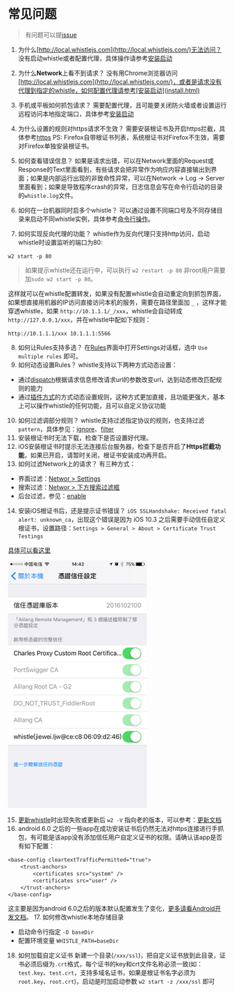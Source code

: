 # 常见问题

> 有问题可以提[issue](https://github.com/avwo/whistle/issues/new)

1. 为什么[http://local.whistlejs.com](http://local.whistlejs.com/)无法访问？
 没有启动whistle或者配置代理，具体操作请参考[安装启动](install.html)

2. 为什么**Network**上看不到请求？
 没有用Chrome浏览器访问[http://local.whistlejs.com](http://local.whistlejs.com/)，或者是请求没有代理到指定的whistle，如何配置代理请参考[安装启动](install.html)
3. 手机或平板如何抓包请求？
  需要配置代理，且可能要关闭防火墙或者设置运行远程访问本地指定端口，具体参考[安装启动](install.html)
4. 为什么设置的规则对https请求不生效？
 需要安装根证书及开启https拦截，具体参考[https](webui/https.html)
 PS: Firefox自带根证书列表，系统根证书对Firefox不生效，需要对Firefox单独安装根证书。

5. 如何查看错误信息？
 如果是请求出错，可以在Network里面的Request或Response的Text里面看到，有些请求会把异常作为响应内容直接输出到界面；如果是内部运行出现的非致命性异常，可以在Network -> Log -> Server里面看到；如果是导致程序crash的异常，日志信息会写在命令行启动的目录的`whistle.log`文件。

6. 如何在一台机器同时启多个whistle？
 可以通过设置不同端口号及不同存储目录来启动不同whistle实例，具体参考[命令行操作](cli.html)。

7. 如何实现反向代理的功能？
  whistle作为反向代理只支持http访问，启动whistle时设置监听的端口为80:
  ```
  w2 start -p 80 
  ```
  > 如果提示whistle还在运行中，可以执行 `w2 restart -p 80`
  > 非root用户需要加`sudo w2 start -p 80`。

  这样就可以在whistle配置转发，如果没有配置whistle会自动重定向到抓包界面，如果想直接用机器的IP访问直接访问本机的服务，需要在路径里面加 `_` ，这样才能穿透whistle，如果 `http://10.1.1.1/_/xxx`，whistle会自动转成 `http://127.0.0.1/xxx`，并在whistle中配如下规则：
  ```
  http://10.1.1.1/xxx 10.1.1.1:5566
  ```

8. 如何让Rules支持多选？
 在[Rules](webui/rules.html)界面中打开Settings对话框，选中 `Use multiple rules` 即可。
9. 如何动态设置Rules？
  whistle支持以下两种方式动态设置：
  - 通过[dispatch](rules/dispatch.html)根据请求信息修改请求url的参数改变url，达到动态修改匹配规则的能力
  - 通过[插件方式](plugins/plugins.html)的方式动态设置规则，这种方式更加直接，且功能更强大，基本上可以操作whistle的任何功能，且可以自定义协议功能

10. 如何过滤调部分规则？
  whistle支持过滤指定协议的规则，也支持过滤 `pattern`，具体参见：[ignore](rules/ignore.html)、[filter](rules/filter.html)
11. 安装根证书时无法下载，检查下是否设置好代理。
12. iOS安装根证书时提示无法连接后台服务器，检查下是否开启了**Https拦截功能**，如果已开启，请暂时关闭，根证书安装成功再开启。
13. 如何过滤Network上的请求？
  有三种方式：
  - 界面过滤：[Networ > Settings](webui/settings.html)
  - 搜索过滤：[Networ > 下方搜索过滤框](webui/network.html)
  - 后台过滤，参见：[enable](enable.html)
14. 安装iOS根证书后，还是提示证书错误？
  `iOS SSLHandshake: Received fatal alert: unknown_ca`，出现这个错误是因为 iOS 10.3 之后需要手动信任自定义根证书，设置路径：`Settings > General > About > Certificate Trust Testings`

  [具体可以看这里](http://www.neglectedpotential.com/2017/04/trusting-custom-root-certificates-on-ios-10-3/)

  <img src="img/ios10.3_ca.PNG" width="320">

15. [更新whistle](./update.html)时出现失败或更新后 `w2 -V` 指向老的版本，可以参考：[更新文档](./update.html)
16. android 6.0 之后的一些app在成功安装证书后仍然无法对https连接进行手抓包，有可能是该app没有添加信任用户自定义证书的权限。请确认该app是否有如下配置：
```
<base-config cleartextTrafficPermitted="true">
    <trust-anchors>
        <certificates src="system" />
        <certificates src="user" />
    </trust-anchors>
</base-config>
```
  这主要是因为android 6.0之后的版本默认配置发生了变化，[更多请看Android开发文档](https://developer.android.com/training/articles/security-config#base-config)。
17. 如何修改whistle本地存储目录
  - 启动命令行指定 `-D baseDir`
  - 配置环境变量 `WHISTLE_PATH=baseDir`
18. 如何加载自定义证书
新建一个目录(`/xxx/ssl`)，把自定义证书放到此目录，证书必须后缀为`.crt`格式，每个证书的key和crt文件名称必须一致(如：`test.key`、`test.crt`，支持多域名证书，如果是根证书名字必须为 `root.key`、`root.crt`)，启动是时加启动参数 `w2 start -z /xxx/ssl` 即可
